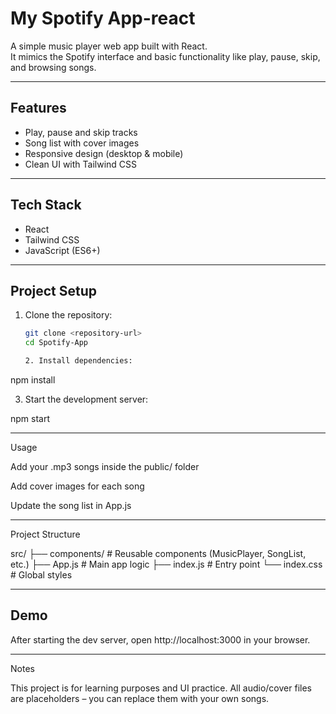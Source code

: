 # My Spotify App-react

A simple music player web app built with React.  
It mimics the Spotify interface and basic functionality like play, pause, skip, and browsing songs.

---

## Features
- Play, pause and skip tracks
- Song list with cover images
- Responsive design (desktop & mobile)
- Clean UI with Tailwind CSS

---

## Tech Stack
- React  
- Tailwind CSS  
- JavaScript (ES6+)  

---

## Project Setup

1. Clone the repository:
   ```bash
   git clone <repository-url>
   cd Spotify-App

   2. Install dependencies:

npm install


3. Start the development server:

npm start




---

Usage

Add your .mp3 songs inside the public/ folder

Add cover images for each song

Update the song list in App.js



---

Project Structure

src/
├── components/   # Reusable components (MusicPlayer, SongList, etc.)
├── App.js        # Main app logic
├── index.js      # Entry point
└── index.css     # Global styles


---

 ## Demo

After starting the dev server, open http://localhost:3000 in your browser.



---

Notes

This project is for learning purposes and UI practice.
All audio/cover files are placeholders – you can replace them with your own songs.
